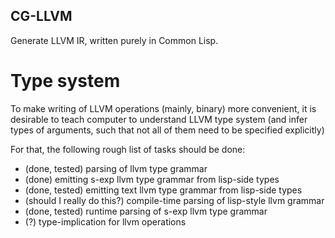 CG-LLVM
-------

Generate LLVM IR, written purely in Common Lisp.

Type system
===========

To make writing of LLVM operations (mainly, binary) more convenient,
it is desirable to teach computer to understand LLVM type system
(and infer types of arguments, such that not all of them need to be specified explicitly)

For that, the following rough list of tasks should be done:
* (done, tested) parsing of llvm type grammar
* (done) emitting s-exp llvm type grammar from lisp-side types
* (done, tested) emitting text llvm type grammar from lisp-side types
* (should I really do this?) compile-time parsing of lisp-style llvm grammar
* (done, tested) runtime parsing of s-exp llvm type grammar
* (?) type-implication for llvm operations

